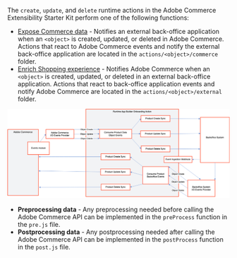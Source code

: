 The `create`, `update`, and `delete` runtime actions in the Adobe Commerce Extensibility Starter Kit perform one of the following functions:

- [Expose Commerce data](../pages/starter-kit/send-data.md) - Notifies an external back-office application when an `<object>` is created, updated, or deleted in Adobe Commerce. Actions that react to Adobe Commerce events and notify the external back-office application are located in the `actions/<object>/commerce` folder.
- [Enrich Shopping experience](../pages/starter-kit/receive-data.md) - Notifies Adobe Commerce when an `<object>` is created, updated, or deleted in an external back-office application. Actions that react to back-office application events and notify Adobe Commerce are located in the `actions/<object>/external` folder.

![starter kit diagram](../pages/_images/starter-kit.png)

- **Preprocessing data** - Any preprocessing needed before calling the Adobe Commerce API can be implemented in the `preProcess` function in the `pre.js` file.
- **Postprocessing data** - Any postprocessing needed after calling the Adobe Commerce API can be implemented in the `postProcess` function in the `post.js` file.
